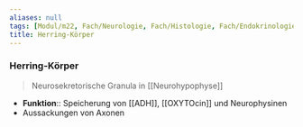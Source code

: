 ```yaml
---
aliases: null
tags: [Modul/m22, Fach/Neurologie, Fach/Histologie, Fach/Endokrinologie]
title: Herring-Körper
---
```

### Herring-Körper
> Neurosekretorische Granula in [[Neurohypophyse]]
- **Funktion**:: Speicherung von [[ADH]], [[OXYTOcin]] und Neurophysinen
- Aussackungen von Axonen